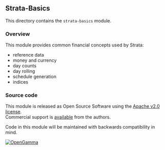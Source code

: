 Strata-Basics
-------------
This directory contains the `strata-basics` module.

### Overview

This module provides common financial concepts used by Strata:

* reference data
* money and currency
* day counts
* day rolling
* schedule generation
* indices


### Source code

This module is released as Open Source Software using the
[Apache v2.0 license](http://www.apache.org/licenses/LICENSE-2.0.html).  
Commercial support is [available](http://www.opengamma.com/) from the authors.

Code in this module will be maintained with backwards compatibility in mind.

[![OpenGamma](http://developers.opengamma.com/res/display/default/chrome/masthead_logo.png "OpenGamma")](http://www.opengamma.com)
